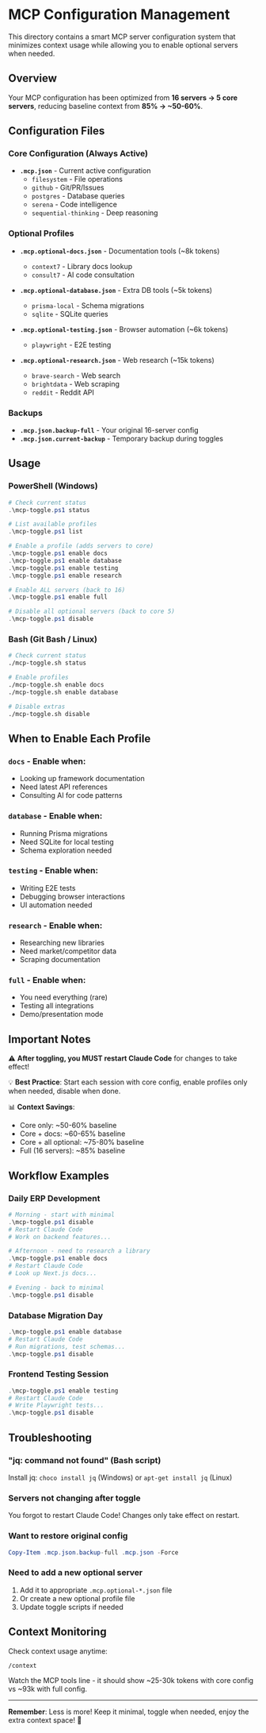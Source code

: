 # MCP Configuration Management

This directory contains a smart MCP server configuration system that minimizes context usage while allowing you to enable optional servers when needed.

## Overview

Your MCP configuration has been optimized from **16 servers → 5 core servers**, reducing baseline context from **85% → ~50-60%**.

## Configuration Files

### Core Configuration (Always Active)
- **`.mcp.json`** - Current active configuration
  - `filesystem` - File operations
  - `github` - Git/PR/Issues
  - `postgres` - Database queries
  - `serena` - Code intelligence
  - `sequential-thinking` - Deep reasoning

### Optional Profiles
- **`.mcp.optional-docs.json`** - Documentation tools (~8k tokens)
  - `context7` - Library docs lookup
  - `consult7` - AI code consultation

- **`.mcp.optional-database.json`** - Extra DB tools (~5k tokens)
  - `prisma-local` - Schema migrations
  - `sqlite` - SQLite queries

- **`.mcp.optional-testing.json`** - Browser automation (~6k tokens)
  - `playwright` - E2E testing

- **`.mcp.optional-research.json`** - Web research (~15k tokens)
  - `brave-search` - Web search
  - `brightdata` - Web scraping
  - `reddit` - Reddit API

### Backups
- **`.mcp.json.backup-full`** - Your original 16-server config
- **`.mcp.json.current-backup`** - Temporary backup during toggles

## Usage

### PowerShell (Windows)
```powershell
# Check current status
.\mcp-toggle.ps1 status

# List available profiles
.\mcp-toggle.ps1 list

# Enable a profile (adds servers to core)
.\mcp-toggle.ps1 enable docs
.\mcp-toggle.ps1 enable database
.\mcp-toggle.ps1 enable testing
.\mcp-toggle.ps1 enable research

# Enable ALL servers (back to 16)
.\mcp-toggle.ps1 enable full

# Disable all optional servers (back to core 5)
.\mcp-toggle.ps1 disable
```

### Bash (Git Bash / Linux)
```bash
# Check current status
./mcp-toggle.sh status

# Enable profiles
./mcp-toggle.sh enable docs
./mcp-toggle.sh enable database

# Disable extras
./mcp-toggle.sh disable
```

## When to Enable Each Profile

### `docs` - Enable when:
- Looking up framework documentation
- Need latest API references
- Consulting AI for code patterns

### `database` - Enable when:
- Running Prisma migrations
- Need SQLite for local testing
- Schema exploration needed

### `testing` - Enable when:
- Writing E2E tests
- Debugging browser interactions
- UI automation needed

### `research` - Enable when:
- Researching new libraries
- Need market/competitor data
- Scraping documentation

### `full` - Enable when:
- You need everything (rare)
- Testing all integrations
- Demo/presentation mode

## Important Notes

⚠️ **After toggling, you MUST restart Claude Code** for changes to take effect!

💡 **Best Practice**: Start each session with core config, enable profiles only when needed, disable when done.

📊 **Context Savings**:
- Core only: ~50-60% baseline
- Core + docs: ~60-65% baseline
- Core + all optional: ~75-80% baseline
- Full (16 servers): ~85% baseline

## Workflow Examples

### Daily ERP Development
```powershell
# Morning - start with minimal
.\mcp-toggle.ps1 disable
# Restart Claude Code
# Work on backend features...

# Afternoon - need to research a library
.\mcp-toggle.ps1 enable docs
# Restart Claude Code
# Look up Next.js docs...

# Evening - back to minimal
.\mcp-toggle.ps1 disable
```

### Database Migration Day
```powershell
.\mcp-toggle.ps1 enable database
# Restart Claude Code
# Run migrations, test schemas...
.\mcp-toggle.ps1 disable
```

### Frontend Testing Session
```powershell
.\mcp-toggle.ps1 enable testing
# Restart Claude Code
# Write Playwright tests...
.\mcp-toggle.ps1 disable
```

## Troubleshooting

### "jq: command not found" (Bash script)
Install jq: `choco install jq` (Windows) or `apt-get install jq` (Linux)

### Servers not changing after toggle
You forgot to restart Claude Code! Changes only take effect on restart.

### Want to restore original config
```powershell
Copy-Item .mcp.json.backup-full .mcp.json -Force
```

### Need to add a new optional server
1. Add it to appropriate `.mcp.optional-*.json` file
2. Or create a new optional profile file
3. Update toggle scripts if needed

## Context Monitoring

Check context usage anytime:
```
/context
```

Watch the MCP tools line - it should show ~25-30k tokens with core config vs ~93k with full config.

---

**Remember**: Less is more! Keep it minimal, toggle when needed, enjoy the extra context space! 🚀
